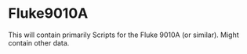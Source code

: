# Fluke9010A
This will contain primarily Scripts for the Fluke 9010A (or similar).  Might contain other data.
